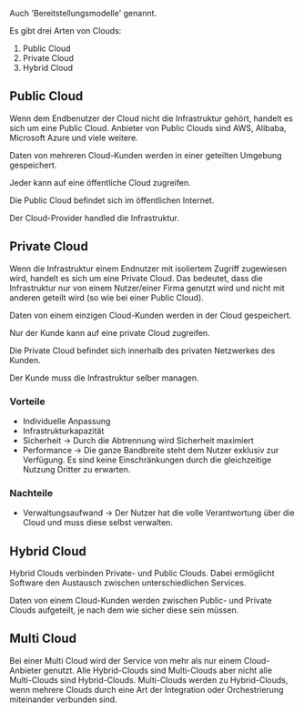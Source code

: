 Auch 'Bereitstellungsmodelle' genannt.

Es gibt drei Arten von Clouds:
1. Public Cloud
2. Private Cloud
3. Hybrid Cloud
## Public Cloud
Wenn dem Endbenutzer der Cloud nicht die Infrastruktur gehört, handelt es  sich um eine Public Cloud. Anbieter von Public Clouds sind AWS, Alibaba, Microsoft Azure und viele weitere.

Daten von mehreren Cloud-Kunden werden in einer geteilten Umgebung gespeichert.

Jeder kann auf eine öffentliche Cloud zugreifen.

Die Public Cloud befindet sich im öffentlichen Internet.

Der Cloud-Provider handled die Infrastruktur.
## Private Cloud
Wenn die Infrastruktur einem Endnutzer mit isoliertem Zugriff zugewiesen wird, handelt es sich um eine Private Cloud. Das bedeutet, dass die Infrastruktur nur von einem Nutzer/einer Firma genutzt wird und nicht mit anderen geteilt wird (so wie bei einer Public Cloud).

Daten von einem einzigen Cloud-Kunden werden in der Cloud gespeichert.

Nur der Kunde kann auf eine private Cloud zugreifen.

Die Private Cloud befindet sich innerhalb des privaten Netzwerkes des Kunden.

Der Kunde muss die Infrastruktur selber managen.

### Vorteile
- Individuelle Anpassung
- Infrastrukturkapazität 
- Sicherheit -> Durch die Abtrennung wird Sicherheit maximiert
- Performance -> Die ganze Bandbreite steht dem Nutzer exklusiv zur Verfügung. Es sind keine Einschränkungen durch die gleichzeitige Nutzung Dritter zu erwarten.
### Nachteile
- Verwaltungsaufwand -> Der Nutzer hat die volle Verantwortung über die Cloud und muss diese selbst verwalten. 
## Hybrid Cloud
Hybrid Clouds verbinden Private- und Public Clouds. Dabei ermöglicht Software den Austausch zwischen unterschiedlichen Services.

Daten von einem Cloud-Kunden werden zwischen Public- und Private Clouds aufgeteilt, je nach dem wie sicher diese sein müssen.
## Multi Cloud
Bei einer Multi Cloud wird der Service von mehr als nur einem Cloud-Anbieter genutzt. Alle Hybrid-Clouds sind Multi-Clouds aber nicht alle Multi-Clouds sind Hybrid-Clouds. Multi-Clouds werden zu Hybrid-Clouds, wenn mehrere Clouds durch eine Art der Integration oder Orchestrierung miteinander verbunden sind.
